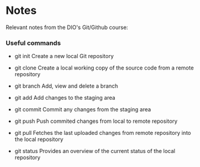 # Notes
Relevant notes from the DIO's Git/Github course:

### Useful commands
 - git init
 Create a new local Git repository

 - git clone
 Create a local working copy of the source code from a remote repository

 - git branch
 Add, view and delete a branch

 - git add
 Add changes to the staging area

 - git commit
 Commit any changes from the staging area

 - git push
 Push commited changes from local to remote repository

 - git pull
 Fetches the last uploaded changes from remote repository into the local repository

 - git status
 Provides an overview of the current status of the local repository